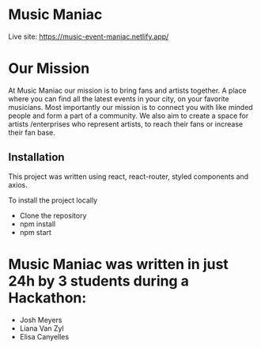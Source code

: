 # Music Maniac
Live site: https://music-event-maniac.netlify.app/

# Our Mission
At Music Maniac our mission is to bring fans and artists together.
A place where you can find all the latest events in your city, on your favorite musicians. 
Most importantly our mission is to connect you with like minded people and form a part of a community. 
We also aim to create a space for artists /enterprises who represent artists, to reach their fans or increase their fan base. 

## Installation
This project was written using react, react-router, styled components and axios.

To install the project locally
- Clone the repository
- npm install
- npm start

# Music Maniac was written in just 24h by 3 students during a Hackathon:
- Josh Meyers 
- Liana Van Zyl
- Elisa Canyelles
